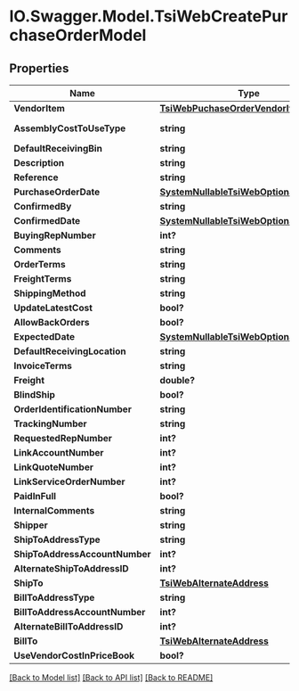 # IO.Swagger.Model.TsiWebCreatePurchaseOrderModel
## Properties

Name | Type | Description | Notes
------------ | ------------- | ------------- | -------------
**VendorItem** | [**TsiWebPuchaseOrderVendorItem**](TsiWebPuchaseOrderVendorItem.md) |  | [optional] 
**AssemblyCostToUseType** | **string** | Base, Average, Latest, OrderDetailEstimatedCost | [optional] 
**DefaultReceivingBin** | **string** |  | [optional] 
**Description** | **string** |  | [optional] 
**Reference** | **string** |  | [optional] 
**PurchaseOrderDate** | [**SystemNullableTsiWebOptionalDateTime**](SystemNullableTsiWebOptionalDateTime.md) |  | [optional] 
**ConfirmedBy** | **string** |  | [optional] 
**ConfirmedDate** | [**SystemNullableTsiWebOptionalDateTime**](SystemNullableTsiWebOptionalDateTime.md) |  | [optional] 
**BuyingRepNumber** | **int?** |  | [optional] 
**Comments** | **string** |  | [optional] 
**OrderTerms** | **string** |  | [optional] 
**FreightTerms** | **string** |  | [optional] 
**ShippingMethod** | **string** |  | [optional] 
**UpdateLatestCost** | **bool?** |  | [optional] 
**AllowBackOrders** | **bool?** |  | [optional] 
**ExpectedDate** | [**SystemNullableTsiWebOptionalDateTime**](SystemNullableTsiWebOptionalDateTime.md) |  | [optional] 
**DefaultReceivingLocation** | **string** |  | [optional] 
**InvoiceTerms** | **string** |  | [optional] 
**Freight** | **double?** |  | [optional] 
**BlindShip** | **bool?** |  | [optional] 
**OrderIdentificationNumber** | **string** |  | [optional] 
**TrackingNumber** | **string** |  | [optional] 
**RequestedRepNumber** | **int?** |  | [optional] 
**LinkAccountNumber** | **int?** |  | [optional] 
**LinkQuoteNumber** | **int?** |  | [optional] 
**LinkServiceOrderNumber** | **int?** |  | [optional] 
**PaidInFull** | **bool?** |  | [optional] 
**InternalComments** | **string** |  | [optional] 
**Shipper** | **string** |  | [optional] 
**ShipToAddressType** | **string** |  | [optional] 
**ShipToAddressAccountNumber** | **int?** |  | [optional] 
**AlternateShipToAddressID** | **int?** |  | [optional] 
**ShipTo** | [**TsiWebAlternateAddress**](TsiWebAlternateAddress.md) |  | [optional] 
**BillToAddressType** | **string** |  | [optional] 
**BillToAddressAccountNumber** | **int?** |  | [optional] 
**AlternateBillToAddressID** | **int?** |  | [optional] 
**BillTo** | [**TsiWebAlternateAddress**](TsiWebAlternateAddress.md) |  | [optional] 
**UseVendorCostInPriceBook** | **bool?** |  | [optional] 

[[Back to Model list]](../README.md#documentation-for-models) [[Back to API list]](../README.md#documentation-for-api-endpoints) [[Back to README]](../README.md)

